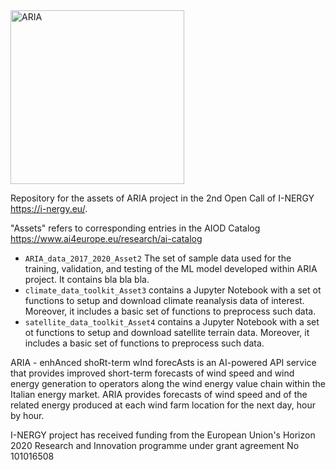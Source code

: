 
<img width="278" alt="ARIA" src="https://github.com/amigoclimateteam/ARIA/assets/52488019/8d4c955d-6229-4beb-bd92-9013bcebb9f0">


<br>

Repository for the assets of ARIA project in the 2nd Open Call of I-NERGY https://i-nergy.eu/. 

"Assets" refers to corresponding entries in the AIOD Catalog https://www.ai4europe.eu/research/ai-catalog

- `ARIA_data_2017_2020_Asset2` The set of sample data used for the training, validation, and testing of the ML model developed within ARIA project. It contains bla bla bla.
- `climate_data_toolkit_Asset3` contains a Jupyter Notebook with a set ot functions to setup and download climate reanalysis data of interest.
Moreover, it includes a basic set of functions to preprocess such data.
- `satellite_data_toolkit_Asset4` contains a Jupyter Notebook with a set ot functions to setup and download satellite terrain data.
Moreover, it includes a basic set of functions to preprocess such data.

ARIA - enhAnced shoRt-term wInd forecAsts is an AI-powered API service that provides improved short-term forecasts of wind speed and wind energy generation to operators along the wind energy value chain within the Italian energy market. ARIA provides forecasts of wind speed and of the related energy produced at each wind farm location for the next day, hour by hour. 


I-NERGY project has received funding from the European Union's Horizon 2020 Research and Innovation programme under grant agreement No 101016508


